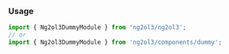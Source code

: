 ### Usage
```typescript
import { Ng2ol3DummyModule } from 'ng2ol3/ng2ol3';
// or
import { Ng2ol3DummyModule } from 'ng2ol3/components/dummy';
```